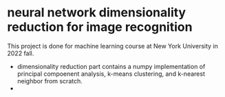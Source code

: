 # neural network dimensionality reduction for image recognition
This project is done for machine learning course at New York University in 2022 fall.<br>
* dimensionality reduction part contains a numpy implementation of principal compoenent analysis, k-means clustering, and k-nearest neighbor from scratch.
* 
